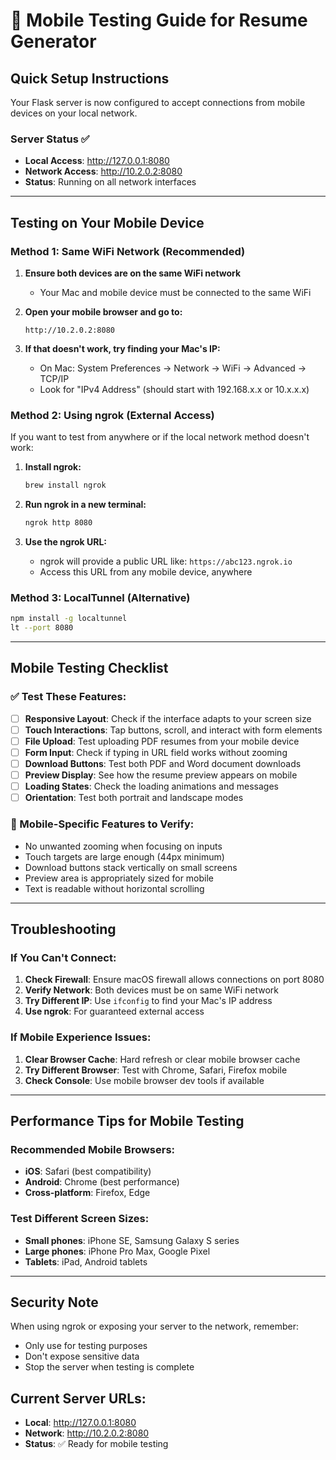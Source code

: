 # 📱 Mobile Testing Guide for Resume Generator

## Quick Setup Instructions

Your Flask server is now configured to accept connections from mobile devices on your local network.

### Server Status ✅
- **Local Access**: http://127.0.0.1:8080
- **Network Access**: http://10.2.0.2:8080
- **Status**: Running on all network interfaces

---

## Testing on Your Mobile Device

### Method 1: Same WiFi Network (Recommended)
1. **Ensure both devices are on the same WiFi network**
   - Your Mac and mobile device must be connected to the same WiFi
   
2. **Open your mobile browser and go to:**
   ```
   http://10.2.0.2:8080
   ```

3. **If that doesn't work, try finding your Mac's IP:**
   - On Mac: System Preferences → Network → WiFi → Advanced → TCP/IP
   - Look for "IPv4 Address" (should start with 192.168.x.x or 10.x.x.x)

### Method 2: Using ngrok (External Access)
If you want to test from anywhere or if the local network method doesn't work:

1. **Install ngrok:**
   ```bash
   brew install ngrok
   ```

2. **Run ngrok in a new terminal:**
   ```bash
   ngrok http 8080
   ```

3. **Use the ngrok URL:**
   - ngrok will provide a public URL like: `https://abc123.ngrok.io`
   - Access this URL from any mobile device, anywhere

### Method 3: LocalTunnel (Alternative)
```bash
npm install -g localtunnel
lt --port 8080
```

---

## Mobile Testing Checklist

### ✅ Test These Features:
- [ ] **Responsive Layout**: Check if the interface adapts to your screen size
- [ ] **Touch Interactions**: Tap buttons, scroll, and interact with form elements
- [ ] **File Upload**: Test uploading PDF resumes from your mobile device
- [ ] **Form Input**: Check if typing in URL field works without zooming
- [ ] **Download Buttons**: Test both PDF and Word document downloads
- [ ] **Preview Display**: See how the resume preview appears on mobile
- [ ] **Loading States**: Check the loading animations and messages
- [ ] **Orientation**: Test both portrait and landscape modes

### 📱 Mobile-Specific Features to Verify:
- No unwanted zooming when focusing on inputs
- Touch targets are large enough (44px minimum)
- Download buttons stack vertically on small screens
- Preview area is appropriately sized for mobile
- Text is readable without horizontal scrolling

---

## Troubleshooting

### If You Can't Connect:
1. **Check Firewall**: Ensure macOS firewall allows connections on port 8080
2. **Verify Network**: Both devices must be on same WiFi network
3. **Try Different IP**: Use `ifconfig` to find your Mac's IP address
4. **Use ngrok**: For guaranteed external access

### If Mobile Experience Issues:
1. **Clear Browser Cache**: Hard refresh or clear mobile browser cache
2. **Try Different Browser**: Test with Chrome, Safari, Firefox mobile
3. **Check Console**: Use mobile browser dev tools if available

---

## Performance Tips for Mobile Testing

### Recommended Mobile Browsers:
- **iOS**: Safari (best compatibility)
- **Android**: Chrome (best performance)
- **Cross-platform**: Firefox, Edge

### Test Different Screen Sizes:
- **Small phones**: iPhone SE, Samsung Galaxy S series
- **Large phones**: iPhone Pro Max, Google Pixel
- **Tablets**: iPad, Android tablets

---

## Security Note
When using ngrok or exposing your server to the network, remember:
- Only use for testing purposes
- Don't expose sensitive data
- Stop the server when testing is complete

## Current Server URLs:
- **Local**: http://127.0.0.1:8080
- **Network**: http://10.2.0.2:8080
- **Status**: ✅ Ready for mobile testing
